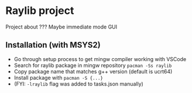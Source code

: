 # Raylib project

Project about ???
Maybe immediate mode GUI

## Installation (with MSYS2)
- Go through setup process to get mingw compiler working with VSCode
- Search for raylib package in mingw repository `pacman -Ss raylib`
- Copy package name that matches g++ version (default is ucrt64)
- Install package with `pacman -S {...}`
- (FYI: `-lraylib` flag was added to tasks.json manually)
